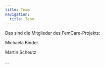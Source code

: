 ```yaml
---
title: Team
navigation:
  title: Team
---
```

Das sind die Mitglieder des FemCare-Projekts:

Michaela Binder

Martin Scheutz

...